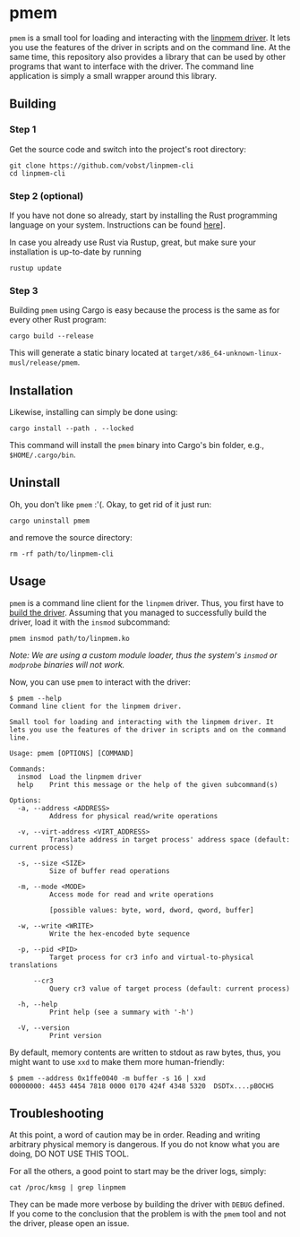 # pmem

`pmem` is a small tool for loading and interacting with the [linpmem driver](). It lets you use the features of the driver in scripts and on the command line. At the same time, this repository also provides a library that can be used by other programs that want to interface with the driver. The command line application is simply a small wrapper around this library.

## Building

### Step 1
Get the source code and switch into the project's root directory:
```
git clone https://github.com/vobst/linpmem-cli
cd linpmem-cli
```

### Step 2 (optional)
If you have not done so already, start by installing the Rust programming language on your system. Instructions can be found [here](https://www.rust-lang.org/tools/install)].

In case you already use Rust via Rustup, great, but make sure your installation is up-to-date by running
```
rustup update
```

### Step 3
Building `pmem` using Cargo is easy because the process is the same as for every other Rust program:
```
cargo build --release
```
This will generate a static binary located at `target/x86_64-unknown-linux-musl/release/pmem`.

## Installation

Likewise, installing can simply be done using:
```
cargo install --path . --locked
```
This command will install the `pmem` binary into Cargo's bin folder, e.g., `$HOME/.cargo/bin`.

## Uninstall

Oh, you don't like `pmem` :'(. Okay, to get rid of it just run:
```
cargo uninstall pmem
```
and remove the source directory:
```
rm -rf path/to/linpmem-cli
```

## Usage

`pmem` is a command line client for the `linpmem` driver. Thus, you first have to [build the driver](). Assuming that you managed to successfully build the driver, load it with the `insmod` subcommand:
```
pmem insmod path/to/linpmem.ko
```
_Note: We are using a custom module loader, thus the system's `insmod` or `modprobe` binaries will not work._

Now, you can use `pmem` to interact with the driver:
```
$ pmem --help
Command line client for the linpmem driver.

Small tool for loading and interacting with the linpmem driver. It lets you use the features of the driver in scripts and on the command line.

Usage: pmem [OPTIONS] [COMMAND]

Commands:
  insmod  Load the linpmem driver
  help    Print this message or the help of the given subcommand(s)

Options:
  -a, --address <ADDRESS>
          Address for physical read/write operations

  -v, --virt-address <VIRT_ADDRESS>
          Translate address in target process' address space (default: current process)

  -s, --size <SIZE>
          Size of buffer read operations

  -m, --mode <MODE>
          Access mode for read and write operations

          [possible values: byte, word, dword, qword, buffer]

  -w, --write <WRITE>
          Write the hex-encoded byte sequence

  -p, --pid <PID>
          Target process for cr3 info and virtual-to-physical translations

      --cr3
          Query cr3 value of target process (default: current process)

  -h, --help
          Print help (see a summary with '-h')

  -V, --version
          Print version
```
By default, memory contents are written to stdout as raw bytes, thus, you might want to use `xxd` to make them more human-friendly:
```
$ pmem --address 0x1ffe0040 -m buffer -s 16 | xxd
00000000: 4453 4454 7818 0000 0170 424f 4348 5320  DSDTx....pBOCHS
```

## Troubleshooting

At this point, a word of caution may be in order. Reading and writing arbitrary physical memory is dangerous. If you do not know what you are doing, DO NOT USE THIS TOOL.

For all the others, a good point to start may be the driver logs, simply:
```
cat /proc/kmsg | grep linpmem
```
They can be made more verbose by building the driver with `DEBUG` defined. If you come to the conclusion that the problem is with the `pmem` tool and not the driver, please open an issue.
